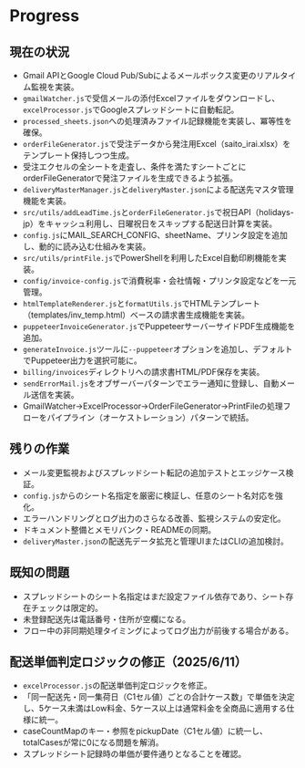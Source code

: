# Progress

## 現在の状況
- Gmail APIとGoogle Cloud Pub/Subによるメールボックス変更のリアルタイム監視を実装。
- `gmailWatcher.js`で受信メールの添付Excelファイルをダウンロードし、`excelProcessor.js`でGoogleスプレッドシートに自動転記。
- `processed_sheets.json`への処理済みファイル記録機能を実装し、冪等性を確保。
- `orderFileGenerator.js`で受注データから発注用Excel（saito_irai.xlsx）をテンプレート保持しつつ生成。
- 受注エクセルの全シートを走査し、条件を満たすシートごとにorderFileGeneratorで発注ファイルを生成できるよう拡張。
- `deliveryMasterManager.js`と`deliveryMaster.json`による配送先マスタ管理機能を実装。
- `src/utils/addLeadTime.js`と`orderFileGenerator.js`で祝日API（holidays-jp）をキャッシュ利用し、日曜祝日をスキップする配送日計算を実装。
- `config.js`にMAIL_SEARCH_CONFIG、sheetName、プリンタ設定を追加し、動的に読み込む仕組みを実装。
- `src/utils/printFile.js`でPowerShellを利用したExcel自動印刷機能を実装。
- `config/invoice-config.js`で消費税率・会社情報・プリンタ設定などを一元管理。
- `htmlTemplateRenderer.js`と`formatUtils.js`でHTMLテンプレート（templates/inv_temp.html）ベースの請求書生成機能を実装。
- `puppeteerInvoiceGenerator.js`でPuppeteerサーバーサイドPDF生成機能を追加。
- `generateInvoice.js`ツールに`--puppeteer`オプションを追加し、デフォルトでPuppeteer出力を選択可能に。
- `billing/invoices`ディレクトリへの請求書HTML/PDF保存を実装。
- `sendErrorMail.js`をオブザーバーパターンでエラー通知に登録し、自動メール送信を実装。
- GmailWatcher→ExcelProcessor→OrderFileGenerator→PrintFileの処理フローをパイプライン（オーケストレーション）パターンで統括。

## 残りの作業
- メール変更監視およびスプレッドシート転記の追加テストとエッジケース検証。
- `config.js`からのシート名指定を厳密に検証し、任意のシート名対応を強化。
- エラーハンドリングとログ出力のさらなる改善、監視システムの安定化。
- ドキュメント整備とメモリバンク・READMEの同期。
- `deliveryMaster.json`の配送先データ拡充と管理UIまたはCLIの追加検討。

## 既知の問題
- スプレッドシートのシート名指定はまだ設定ファイル依存であり、シート存在チェックは限定的。
- 未登録配送先は電話番号・住所が空欄になる。
- フロー中の非同期処理タイミングによってログ出力が前後する場合がある。

## 配送単価判定ロジックの修正（2025/6/11）
- `excelProcessor.js`の配送単価判定ロジックを修正。
- 「同一配送先・同一集荷日（C1セル値）ごとの合計ケース数」で単価を決定し、5ケース未満はLow料金、5ケース以上は通常料金を全商品に適用する仕様に統一。
- caseCountMapのキー・参照をpickupDate（C1セル値）に統一し、totalCasesが常に0になる問題を解消。
- スプレッドシート記録時の単価が要件通りとなることを確認。
